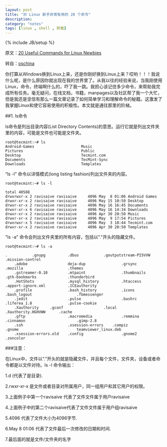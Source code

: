 ```yaml
---
layout: post
title: "对 Linux 新手非常有用的 20 个命令"
description:
category: "notes"
tags: [linux , shell , 转载]
---
```

{% include JB/setup %}

原文：[20 Useful Commands for Linux Newbies](http://www.tecmint.com/useful-linux-commands-for-newbies/)

转自：[oschina](http://www.oschina.net/translate/useful-linux-commands-for-newbies)

你打算从Windows换到Linux上来，还是你刚好换到Linux上来？哎哟！！！我说什么呢，是什么原因你就出现在我的世界里了。从我以往的经验来说，当我刚使用Linux，命令，终端啊什么的，吓了我一跳。我担心该记住多少命令，来帮助我完成所有任务。毫无疑问，在线文档，书籍，manpages以及社区帮了我一个大忙，但是我还是坚信有那么一篇文章记录了如何简单学习和理解命令的秘籍。这激发了我掌握Linux和使它容易使用的积极性。本文就是通往那里的阶梯。


##1. ls命令

ls命令是列出目录内容(List Directory Contents)的意思。运行它就是列出文件夹里的内容，可能是文件也可能是文件夹。

	root@tecmint:~# ls
	Android-Games                     Music
	Pictures                          Public
	Desktop                           Tecmint.com
	Documents                         TecMint-Sync
	Downloads                         Templates

“ls -l” 命令以详情模式(long listing fashion)列出文件夹的内容。

	root@tecmint:~# ls -l

	total 40588
	drwxrwxr-x 2 ravisaive ravisaive     4096 May  8 01:06 Android Games
	drwxr-xr-x 2 ravisaive ravisaive     4096 May 15 10:50 Desktop
	drwxr-xr-x 2 ravisaive ravisaive     4096 May 16 16:45 Documents
	drwxr-xr-x 6 ravisaive ravisaive     4096 May 16 14:34 Downloads
	drwxr-xr-x 2 ravisaive ravisaive     4096 Apr 30 20:50 Music
	drwxr-xr-x 2 ravisaive ravisaive     4096 May  9 17:54 Pictures
	drwxrwxr-x 5 ravisaive ravisaive     4096 May  3 18:44 Tecmint.com
	drwxr-xr-x 2 ravisaive ravisaive     4096 Apr 30 20:50 Templates

"ls -a" 命令会列出文件夹里的所有内容，包括以"."开头的隐藏文件。

	root@tecmint:~# ls -a
	
	.			.gnupg			.dbus			.goutputstream-PI5VVW		.mission-control
        .adobe                  deja-dup                .grsync                 .mozilla                 	.themes
        .gstreamer-0.10         .mtpaint                .thumbnails             .gtk-bookmarks          	.thunderbird
        .HotShots               .mysql_history          .htaccess		.apport-ignore.xml      	.ICEauthority           
        .profile                .bash_history           .icons                  .bash_logout                    .fbmessenger
        .jedit                  .pulse                  .bashrc                 .liferea_1.8             	.pulse-cookie            
        .Xauthority		.gconf                  .local                  .Xauthority.HGHVWW		.cache
        .gftp                   .macromedia             .remmina                .cinnamon                       .gimp-2.8
        .ssh                    .xsession-errors 	.compiz                 .gnome                          teamviewer_linux.deb          
        .xsession-errors.old	.config                 .gnome2                 .zoncolor


###注意：

在Linux中，文件以“.”开头的就是隐藏文件，并且每个文件，文件夹，设备或者命令都是以文件对待。ls -l 命令输出：

  1.d (代表了是目录).
  
  2.rwxr-xr-x 是文件或者目录对所属用户，同一组用户和其它用户的权限。
  
  3.上面例子中第一个ravisaive 代表了文件文件属于用户ravisaive
  
  4.上面例子中的第二个ravisaive代表了文件文件属于用户组ravisaive
  
  5.4096 代表了文件大小为4096字节.
  
  6.May 8 01:06 代表了文件最后一次修改的日期和时间.
  
  7.最后面的就是文件/文件夹的名字
